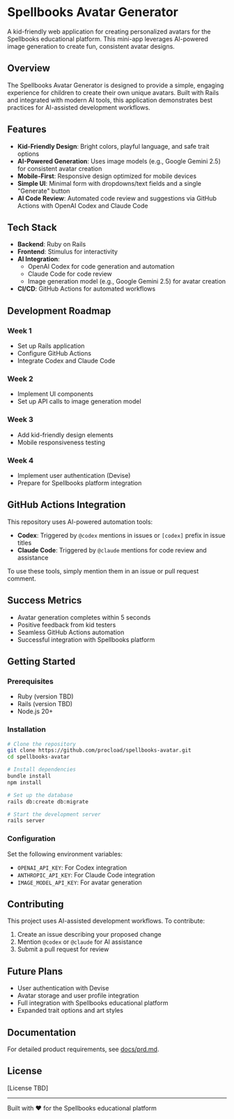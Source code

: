 # Spellbooks Avatar Generator

A kid-friendly web application for creating personalized avatars for the Spellbooks educational platform. This mini-app leverages AI-powered image generation to create fun, consistent avatar designs.

## Overview

The Spellbooks Avatar Generator is designed to provide a simple, engaging experience for children to create their own unique avatars. Built with Rails and integrated with modern AI tools, this application demonstrates best practices for AI-assisted development workflows.

## Features

- **Kid-Friendly Design**: Bright colors, playful language, and safe trait options
- **AI-Powered Generation**: Uses image models (e.g., Google Gemini 2.5) for consistent avatar creation
- **Mobile-First**: Responsive design optimized for mobile devices
- **Simple UI**: Minimal form with dropdowns/text fields and a single "Generate" button
- **AI Code Review**: Automated code review and suggestions via GitHub Actions with OpenAI Codex and Claude Code

## Tech Stack

- **Backend**: Ruby on Rails
- **Frontend**: Stimulus for interactivity
- **AI Integration**:
  - OpenAI Codex for code generation and automation
  - Claude Code for code review
  - Image generation model (e.g., Google Gemini 2.5) for avatar creation
- **CI/CD**: GitHub Actions for automated workflows

## Development Roadmap

### Week 1
- Set up Rails application
- Configure GitHub Actions
- Integrate Codex and Claude Code

### Week 2
- Implement UI components
- Set up API calls to image generation model

### Week 3
- Add kid-friendly design elements
- Mobile responsiveness testing

### Week 4
- Implement user authentication (Devise)
- Prepare for Spellbooks platform integration

## GitHub Actions Integration

This repository uses AI-powered automation tools:

- **Codex**: Triggered by `@codex` mentions in issues or `[codex]` prefix in issue titles
- **Claude Code**: Triggered by `@claude` mentions for code review and assistance

To use these tools, simply mention them in an issue or pull request comment.

## Success Metrics

- Avatar generation completes within 5 seconds
- Positive feedback from kid testers
- Seamless GitHub Actions automation
- Successful integration with Spellbooks platform

## Getting Started

### Prerequisites

- Ruby (version TBD)
- Rails (version TBD)
- Node.js 20+

### Installation

```bash
# Clone the repository
git clone https://github.com/procload/spellbooks-avatar.git
cd spellbooks-avatar

# Install dependencies
bundle install
npm install

# Set up the database
rails db:create db:migrate

# Start the development server
rails server
```

### Configuration

Set the following environment variables:

- `OPENAI_API_KEY`: For Codex integration
- `ANTHROPIC_API_KEY`: For Claude Code integration
- `IMAGE_MODEL_API_KEY`: For avatar generation

## Contributing

This project uses AI-assisted development workflows. To contribute:

1. Create an issue describing your proposed change
2. Mention `@codex` or `@claude` for AI assistance
3. Submit a pull request for review

## Future Plans

- User authentication with Devise
- Avatar storage and user profile integration
- Full integration with Spellbooks educational platform
- Expanded trait options and art styles

## Documentation

For detailed product requirements, see [docs/prd.md](docs/prd.md).

## License

[License TBD]

---

Built with ❤️ for the Spellbooks educational platform
